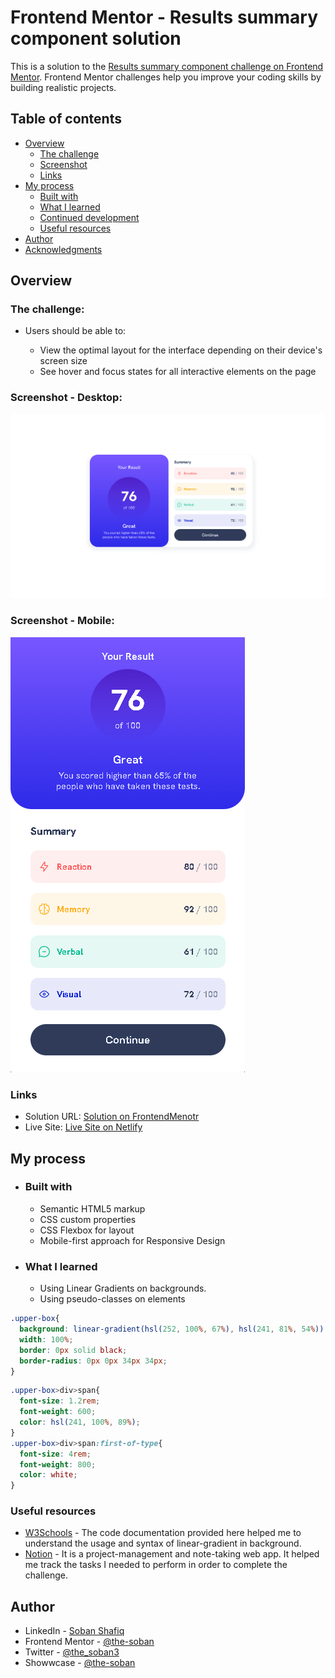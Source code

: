 # **Frontend Mentor - Results summary component solution**

This is a solution to the [Results summary component challenge on Frontend Mentor](https://www.frontendmentor.io/challenges/results-summary-component-CE_K6s0maV). Frontend Mentor challenges help you improve your coding skills by building realistic projects. 

## **Table of contents**

- [Overview](#overview)
  - [The challenge](#the-challenge)
  - [Screenshot](#screenshot)
  - [Links](#links)
- [My process](#my-process)
  - [Built with](#built-with)
  - [What I learned](#what-i-learned)
  - [Continued development](#continued-development)
  - [Useful resources](#useful-resources)
- [Author](#author)
- [Acknowledgments](#acknowledgments)



## Overview

### The challenge:

- Users should be able to:

  - View the optimal layout for the interface depending on their device's screen size
  - See hover and focus states for all interactive elements on the page

### Screenshot - Desktop:
![](./design/desktop-ss.png)

### Screenshot - Mobile:
 ![](./design/mobile-ss.png)


### Links

- Solution URL: [Solution on FrontendMenotr](https://www.frontendmentor.io/solutions/responsive-results-summary-component-with-html-and-css-dquE8NPhR2)
- Live Site: [Live Site on Netlify](https://your-live-site-url.com)

## My process

- ### **Built with**
  - Semantic HTML5 markup
  - CSS custom properties
  - CSS Flexbox for layout
  - Mobile-first approach for Responsive Design

- ### **What I learned**


  - Using Linear Gradients on backgrounds.
  - Using pseudo-classes on elements

```css
.upper-box{
  background: linear-gradient(hsl(252, 100%, 67%), hsl(241, 81%, 54%));
  width: 100%;
  border: 0px solid black;
  border-radius: 0px 0px 34px 34px;
}
```

```css
.upper-box>div>span{
  font-size: 1.2rem;
  font-weight: 600;
  color: hsl(241, 100%, 89%);
}
.upper-box>div>span:first-of-type{
  font-size: 4rem;
  font-weight: 800;
  color: white;
}
```

### Useful resources

- [W3Schools](https://www.w3schools.com/css/css3_gradients.asp) - The code documentation provided here helped me to understand the usage and syntax of linear-gradient in background.
- [Notion](https://www.notion.so) - It is a project-management and note-taking web app. It helped me track the tasks I needed to perform in order to complete the challenge.



## Author

- LinkedIn - [Soban Shafiq](https://www.linkedin.com/in/soban-shafiq-6085531a4/)
- Frontend Mentor - [@the-soban](https://www.frontendmentor.io/profile/the-soban)
- Twitter - [@the_soban3](https://www.twitter.com/@the_soban3)
- Showwcase - [@the-soban](https://www.showwcase.com/the-soban)




